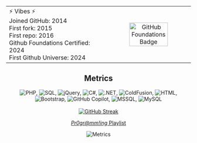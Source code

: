 <table style="border:0" align="center">
  <tr>
    <td>⚡ Vibes ⚡<br>
      Joined GitHub: 2014<br>
      First fork: 2015<br>
      First repo: 2016<br>
      Github Foundations Certified:  2024<br>
      First Github Universe: 2024 
    </td>
    <td rowspan="3" align="center">
     <a href="https://www.credly.com/badges/ed0a46c0-d3e3-43a1-aa29-9ce3441f21d5">
        <img src="https://christie.technology/assets/img/credly-github-foundations.png" alt="GitHub Foundations Badge" style="width:70%;">
      </a>
</td>
  </tr>
</table>

<div align="center">
    <h2> Metrics </h2>
<img src="https://img.shields.io/badge/php-777BB4.svg?style=flat-square&logo=php&logoColor=white" alt="PHP" />, 
<img src="https://img.shields.io/badge/sql-CC2927.svg?style=flat-square&logo=microsoft-sql-server&logoColor=white" alt="SQL" />, 
<img src="https://img.shields.io/badge/jquery-0769AD.svg?style=flat-square&logo=jquery&logoColor=white" alt="jQuery" />, 
<img src="https://img.shields.io/badge/c%23-239120.svg?style=flat-square&logo=c-sharp&logoColor=white" alt="C#" />, 
<img src="https://img.shields.io/badge/.NET-512BD4.svg?style=flat-square&logo=dotnet&logoColor=white" alt=".NET" />, 
<img src="https://img.shields.io/badge/coldfusion-3A4EBB.svg?style=flat-square" alt="ColdFusion" />, 
<img src="https://img.shields.io/badge/html5-E34F26.svg?style=flat-square&logo=html5&logoColor=white" alt="HTML" />, 
<img src="https://img.shields.io/badge/bootstrap-7952B3.svg?style=flat-square&logo=bootstrap&logoColor=white" alt="Bootstrap" />, 
<img src="https://img.shields.io/badge/github%20copilot-1B1F23.svg?style=flat-square&logo=github&logoColor=white" alt="GitHub Copilot" />, 
<img src="https://img.shields.io/badge/mssql-CC2927.svg?style=flat-square&logo=microsoft-sql-server&logoColor=white" alt="MSSQL" />, 
<img src="https://img.shields.io/badge/mysql-4479A1.svg?style=flat-square&logo=mysql&logoColor=white" alt="MySQL" /> 
  <br><br>

</div>

<div align="center">
  <a href="https://git.io/streak-stats">
    <img src="https://streak-stats.demolab.com/?user=christie304" alt="GitHub Streak" />
  </a>

[_Pr0gr@mm!ing_ Playlist](https://music.apple.com/us/playlist/pr0gr-33-ing/pl.u-yZyVVx3TYLa4pMW)

![Metrics](https://metrics.lecoq.io/christie304?template=classic&isocalendar=1&languages=1&achievements=1&base=header%2C%20activity%2C%20community%2C%20repositories%2C%20metadata&base.indepth=false&base.hireable=false&base.skip=false&isocalendar=false&isocalendar.duration=half-year&languages=false&languages.limit=8&languages.threshold=0%25&languages.other=true&languages.colors=github&languages.sections=most-used&languages.indepth=false&languages.analysis.timeout=15&languages.analysis.timeout.repositories=7.5&languages.categories=markup%2C%20programming&languages.recent.categories=markup%2C%20programming&languages.recent.load=300&languages.recent.days=14&achievements=false&achievements.threshold=C&achievements.secrets=true&achievements.display=compact&achievements.limit=0&config.timezone=America%2FNew_York)

</div>

<!--START_SECTION:badges-->
<!--END_SECTION:badges-->

<!--
https://christie.technology/assets/img/credly-github-foundations.png

**christie304/christie304** is a ✨ _special_ ✨ repository because its `README.md` (this file) appears on your GitHub profile.

Here are some ideas to get you started:

- 🔭 I’m currently working on ...
- 🌱 I’m currently learning ...
- 👯 I’m looking to collaborate on ...
- 🤔 I’m looking for help with ...
- 💬 Ask me about ...
- 📫 How to reach me: ...
- 😄 Pronouns: ...
- ⚡ Fun fact: ...
-->
